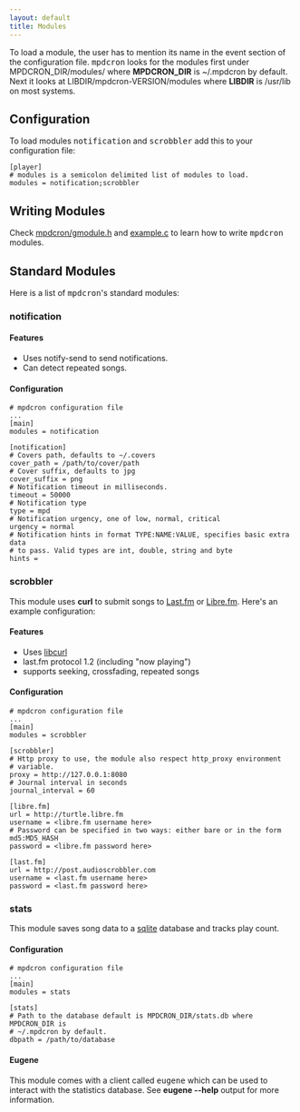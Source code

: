 ```yaml
---
layout: default
title: Modules
---
```


To load a module, the user has to mention its name in the event section of the
configuration file. <tt>mpdcron</tt> looks for the modules first under
MPDCRON\_DIR/modules/ where **MPDCRON\_DIR** is ~/.mpdcron by default. Next it
looks at LIBDIR/mpdcron-VERSION/modules where **LIBDIR** is /usr/lib on most
systems.

## Configuration
To load modules <tt>notification</tt> and <tt>scrobbler</tt> add this to your configuration file:

    [player]
    # modules is a semicolon delimited list of modules to load.
    modules = notification;scrobbler

## Writing Modules
Check [mpdcron/gmodule.h](http://github.com/alip/mpdcron/blob/master/src/gmodule/gmodule.h) and
[example.c](http://github.com/alip/mpdcron/blob/master/conf/modules/example.c) to learn how to write
<tt>mpdcron</tt> modules.

## Standard Modules
Here is a list of <tt>mpdcron</tt>'s standard modules:

### notification

#### Features
- Uses notify-send to send notifications.
- Can detect repeated songs.

#### Configuration

    # mpdcron configuration file
    ...
    [main]
    modules = notification

    [notification]
    # Covers path, defaults to ~/.covers
    cover_path = /path/to/cover/path
    # Cover suffix, defaults to jpg
    cover_suffix = png
    # Notification timeout in milliseconds.
    timeout = 50000
    # Notification type
    type = mpd
    # Notification urgency, one of low, normal, critical
    urgency = normal
    # Notification hints in format TYPE:NAME:VALUE, specifies basic extra data
    # to pass. Valid types are int, double, string and byte
    hints =

### scrobbler
This module uses **curl** to submit songs to [Last.fm](http://last.fm) or
[Libre.fm](http://libre.fm). Here's an example configuration:

#### Features
- Uses [libcurl](http://curl.haxx.se/)
- last.fm protocol 1.2 (including "now playing")
- supports seeking, crossfading, repeated songs

#### Configuration

    # mpdcron configuration file
    ...
    [main]
    modules = scrobbler

    [scrobbler]
    # Http proxy to use, the module also respect http_proxy environment
    # variable.
    proxy = http://127.0.0.1:8080
    # Journal interval in seconds
    journal_interval = 60

    [libre.fm]
    url = http://turtle.libre.fm
    username = <libre.fm username here>
    # Password can be specified in two ways: either bare or in the form md5:MD5_HASH
    password = <libre.fm password here>

    [last.fm]
    url = http://post.audioscrobbler.com
    username = <last.fm username here>
    password = <last.fm password here>

### stats
This module saves song data to a [sqlite](http://www.sqlite.org/) database and
tracks play count.

#### Configuration

    # mpdcron configuration file
    ...
    [main]
    modules = stats

    [stats]
    # Path to the database default is MPDCRON_DIR/stats.db where MPDCRON_DIR is
    # ~/.mpdcron by default.
    dbpath = /path/to/database

#### Eugene
This module comes with a client called <tt>eugene</tt> which can be used to
interact with the statistics database. See **eugene --help** output for more
information.

<!-- vim: set tw=80 ft=mkd spell spelllang=en sw=4 sts=4 et : -->
